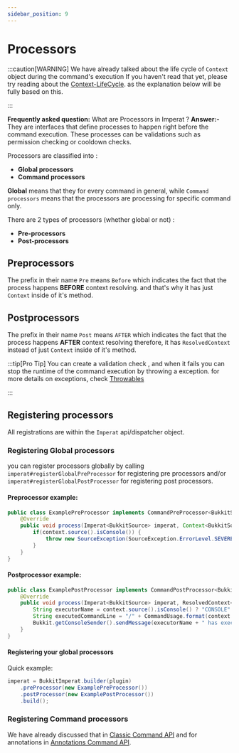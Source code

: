 ```yaml
---
sidebar_position: 9
---
```

# Processors

:::caution[WARNING]
We have already talked about the life cycle of `Context` object during the command's execution
If you haven't read that yet, please try reading about the [Context-LifeCycle](Dispatcher%20API.md#life-cycle-of-context).
as the explanation below will be fully based on this.

:::

**Frequently asked question:** What are Processors in Imperat ? 
**Answer:-**
They are interfaces that define processes to happen right before the command execution.
These processes can be validations such as permission checking or cooldown checks.

Processors are classified into :
- **Global processors**
- **Command processors**

**Global** means that they for every command in general, while `Command processors` means that the processors are processing for specific command only.

There are 2 types of processors (whether global or not) :
- **Pre-processors**
- **Post-processors**

## Preprocessors
The prefix in their name `Pre` means `Before` which indicates the fact that the process happens **BEFORE** context resolving.
and that's why it has just `Context` inside of it's method.

## Postprocessors
The prefix in their name `Post` means `AFTER` which indicates the fact that the process happens **AFTER** context resolving
therefore, it has `ResolvedContext` instead of just `Context` inside of it's method.



:::tip[Pro Tip]
You can create a validation check , and when it fails you can stop the runtime of the command execution 
by throwing a exception.
for more details on exceptions, check [Throwables](Throwables.md)

:::

## Registering processors
All registrations are within the `Imperat` api/dispatcher object. 

### Registering Global processors
you can register processors globally by calling `imperat#registerGlobalPreProcessor` for registering pre processors and/or 
`imperat#registerGlobalPostProcessor` for registering post processors.

#### Preprocessor example:
```java
public class ExamplePreProcessor implements CommandPreProcessor<BukkitSource> {
    @Override
    public void process(Imperat<BukkitSource> imperat, Context<BukkitSource> context, CommandUsage<BukkitSource> usage) throws ImperatException {
        if(context.source().isConsole()) {
            throw new SourceException(SourceException.ErrorLevel.SEVERE, "Only players are allowed to do this !");
        }
    }
}
```

#### Postprocessor example:
```java
public class ExamplePostProcessor implements CommandPostProcessor<BukkitSource> {
    @Override
    public void process(Imperat<BukkitSource> imperat, ResolvedContext<BukkitSource> context) throws ImperatException {
        String executorName = context.source().isConsole() ? "CONSOLE" : context.source().name();
        String executedCommandLine = "/" + CommandUsage.format(context.label(), context.getDetectedUsage());
        Bukkit.getConsoleSender().sendMessage(executorName + " has executed '" + executedCommandLine + "'");
    }
}
```

#### Registering your global processors
Quick example:
```java
imperat = BukkitImperat.builder(plugin)
    .preProcessor(new ExamplePreProcessor())
    .postProcessor(new ExamplePostProcessor())
    .build();
```

### Registering Command processors
We have already discussed that in [Classic Command API](command-api/Classic%20Command%20API.md) and for annotations in [Annotations Command API](command-api/Annotations%20Command%20API.md).
